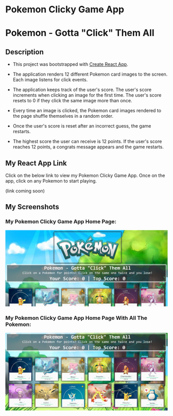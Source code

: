 # Pokemon Clicky Game App
# Pokemon - Gotta "Click" Them All

## Description

* This project was bootstrapped with [Create React App](https://github.com/facebook/create-react-app).

* The application renders 12 different Pokemon card images to the screen. Each image listens for click events.

* The application keeps track of the user's score. The user's score increments when clicking an image for the first time. The user's score resets to 0 if they click the same image more than once.

* Every time an image is clicked, the Pokemon card images rendered to the page shuffle themselves in a random order.

* Once the user's score is reset after an incorrect guess, the game restarts.

* The highest score the user can receive is 12 points. If the user's score reaches 12 points, a congrats message appears and the game restarts.


## My React App Link
Click on the below link to view my Pokemon Clicky Game App. Once on the app, click on any Pokemon to start playing.

(link coming soon)


## My Screenshots

### My Pokemon Clicky Game App Home Page:
![My Pokemon Clicky Game App home page screenshot](/public/images/my-homepage-game-screenshot.png)



### My Pokemon Clicky Game App Home Page With All The Pokemon:
![My Pokemon Clicky Game App home page with all the Pokemkon screenshot](/public/images/my-homepage-with-all-pokemon-screenshot.png)






